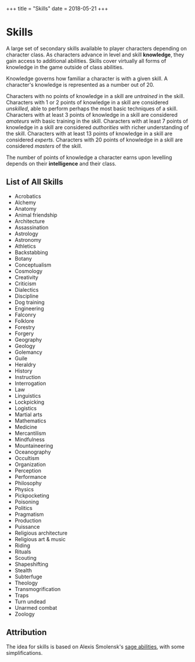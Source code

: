 +++
title = "Skills"
date = 2018-05-21
+++

# Skills

A large set of secondary skills available to player characters depending on character class.
As characters advance in level and skill **knowledge**, they gain access to additional abilities.
Skills cover virtually all forms of knowledge in the game outside of class abilities.

Knowledge governs how familiar a character is with a given skill.
A character's knowledge is represented as a number out of 20.

Characters with no points of knowledge in a skill are *untrained* in the skill.
Characters with 1 or 2 points of knowledge in a skill are considered *unskilled*, able to perform perhaps the most basic techniques of a skill.
Characters with at least 3 points of knowledge in a skill are considered *amateurs* with basic training in the skill.
Characters with at least 7 points of knowledge in a skill are considered *authorities* with richer understanding of the skill.
Characters with at least 13 points of knowledge in a skill are considered *experts*.
Characters with 20 points of knowledge in a skill are considered *masters* of the skill.

The number of points of knowledge a character earns upon levelling depends on their **intelligence** and their class.

## List of All Skills

* Acrobatics
* Alchemy
* Anatomy
* Animal friendship
* Architecture
* Assassination
* Astrology
* Astronomy
* Athletics
* Backstabbing
* Botany
* Conceptualism
* Cosmology
* Creativity
* Criticism
* Dialectics
* Discipline
* Dog training
* Engineering
* Falconry
* Folklore
* Forestry
* Forgery
* Geography
* Geology
* Golemancy
* Guile
* Heraldry
* History
* Instruction
* Interrogation
* Law
* Linguistics
* Lockpicking
* Logistics
* Martial arts
* Mathematics
* Medicine
* Mercantilism
* Mindfulness
* Mountaineering
* Oceanography
* Occultism
* Organization
* Perception
* Performance
* Philosophy
* Physics
* Pickpocketing
* Poisoning
* Politics
* Pragmatism
* Production
* Puissance
* Religious architecture
* Religious art & music
* Riding
* Rituals
* Scouting
* Shapeshifting
* Stealth
* Subterfuge
* Theology
* Transmogrification
* Traps
* Turn undead
* Unarmed combat
* Zoology

## Attribution

The idea for skills is based on Alexis Smolensk's [sage abilities](https://tao-dndwiki.blogspot.com/2018/02/sage-abilities.html), with some simplifications.
